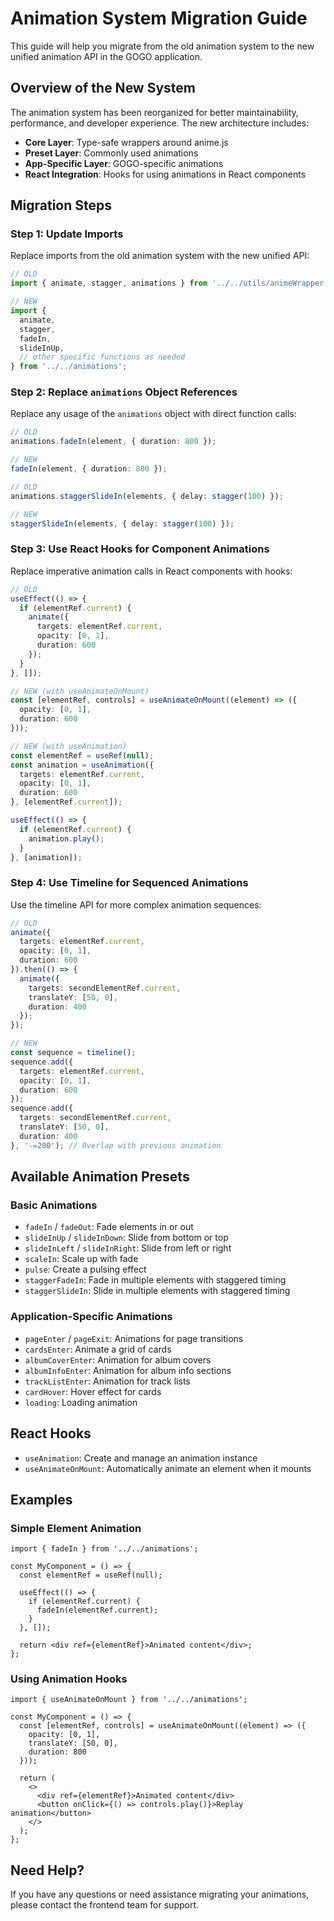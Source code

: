 # Animation System Migration Guide

This guide will help you migrate from the old animation system to the new unified animation API in the GOGO application.

## Overview of the New System

The animation system has been reorganized for better maintainability, performance, and developer experience. The new architecture includes:

- **Core Layer**: Type-safe wrappers around anime.js
- **Preset Layer**: Commonly used animations
- **App-Specific Layer**: GOGO-specific animations
- **React Integration**: Hooks for using animations in React components

## Migration Steps

### Step 1: Update Imports

Replace imports from the old animation system with the new unified API:

```typescript
// OLD
import { animate, stagger, animations } from '../../utils/animeWrapper';

// NEW
import { 
  animate, 
  stagger, 
  fadeIn, 
  slideInUp,
  // other specific functions as needed
} from '../../animations';
```

### Step 2: Replace `animations` Object References

Replace any usage of the `animations` object with direct function calls:

```typescript
// OLD
animations.fadeIn(element, { duration: 800 });

// NEW
fadeIn(element, { duration: 800 });

// OLD
animations.staggerSlideIn(elements, { delay: stagger(100) });

// NEW 
staggerSlideIn(elements, { delay: stagger(100) });
```

### Step 3: Use React Hooks for Component Animations

Replace imperative animation calls in React components with hooks:

```typescript
// OLD
useEffect(() => {
  if (elementRef.current) {
    animate({
      targets: elementRef.current,
      opacity: [0, 1],
      duration: 600
    });
  }
}, []);

// NEW (with useAnimateOnMount)
const [elementRef, controls] = useAnimateOnMount((element) => ({
  opacity: [0, 1],
  duration: 600
}));

// NEW (with useAnimation)
const elementRef = useRef(null);
const animation = useAnimation({
  targets: elementRef.current,
  opacity: [0, 1],
  duration: 600
}, [elementRef.current]);

useEffect(() => {
  if (elementRef.current) {
    animation.play();
  }
}, [animation]);
```

### Step 4: Use Timeline for Sequenced Animations

Use the timeline API for more complex animation sequences:

```typescript
// OLD
animate({
  targets: elementRef.current,
  opacity: [0, 1],
  duration: 600
}).then(() => {
  animate({
    targets: secondElementRef.current,
    translateY: [50, 0],
    duration: 400
  });
});

// NEW
const sequence = timeline();
sequence.add({
  targets: elementRef.current,
  opacity: [0, 1],
  duration: 600
});
sequence.add({
  targets: secondElementRef.current,
  translateY: [50, 0],
  duration: 400
}, '-=200'); // Overlap with previous animation
```

## Available Animation Presets

### Basic Animations

- `fadeIn` / `fadeOut`: Fade elements in or out
- `slideInUp` / `slideInDown`: Slide from bottom or top
- `slideInLeft` / `slideInRight`: Slide from left or right
- `scaleIn`: Scale up with fade
- `pulse`: Create a pulsing effect
- `staggerFadeIn`: Fade in multiple elements with staggered timing
- `staggerSlideIn`: Slide in multiple elements with staggered timing

### Application-Specific Animations

- `pageEnter` / `pageExit`: Animations for page transitions
- `cardsEnter`: Animate a grid of cards
- `albumCoverEnter`: Animation for album covers
- `albumInfoEnter`: Animation for album info sections
- `trackListEnter`: Animation for track lists
- `cardHover`: Hover effect for cards
- `loading`: Loading animation

## React Hooks

- `useAnimation`: Create and manage an animation instance
- `useAnimateOnMount`: Automatically animate an element when it mounts

## Examples

### Simple Element Animation

```tsx
import { fadeIn } from '../../animations';

const MyComponent = () => {
  const elementRef = useRef(null);
  
  useEffect(() => {
    if (elementRef.current) {
      fadeIn(elementRef.current);
    }
  }, []);
  
  return <div ref={elementRef}>Animated content</div>;
};
```

### Using Animation Hooks

```tsx
import { useAnimateOnMount } from '../../animations';

const MyComponent = () => {
  const [elementRef, controls] = useAnimateOnMount((element) => ({
    opacity: [0, 1],
    translateY: [50, 0],
    duration: 800
  }));
  
  return (
    <>
      <div ref={elementRef}>Animated content</div>
      <button onClick={() => controls.play()}>Replay animation</button>
    </>
  );
};
```

## Need Help?

If you have any questions or need assistance migrating your animations, please contact the frontend team for support. 